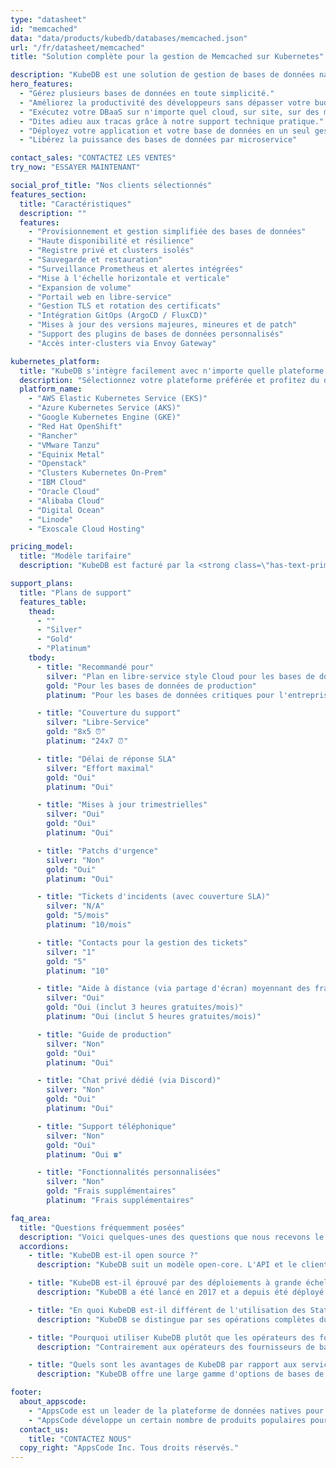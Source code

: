 ```yaml
---
type: "datasheet"
id: "memcached"
data: "data/products/kubedb/databases/memcached.json"
url: "/fr/datasheet/memcached"
title: "Solution complète pour la gestion de Memcached sur Kubernetes"

description: "KubeDB est une solution de gestion de bases de données native Kubernetes qui simplifie et automatise les tâches courantes de gestion des bases de données, telles que la provision, la surveillance, la mise à jour, les patchs, la mise à l'échelle, l'expansion de volume, la sauvegarde, la récupération, la détection de défaillance et la réparation pour diverses bases de données populaires sur tous les clouds privés et publics."
hero_features:
  - "Gérez plusieurs bases de données en toute simplicité."
  - "Améliorez la productivité des développeurs sans dépasser votre budget avec KubeDB."
  - "Exécutez votre DBaaS sur n'importe quel cloud, sur site, sur des machines de développement ou dans CI/CD."
  - "Dites adieu aux tracas grâce à notre support technique pratique."
  - "Déployez votre application et votre base de données en un seul geste."
  - "Libérez la puissance des bases de données par microservice"

contact_sales: "CONTACTEZ LES VENTES"
try_now: "ESSAYER MAINTENANT"

social_prof_title: "Nos clients sélectionnés"
features_section:
  title: "Caractéristiques"
  description: ""
  features:
    - "Provisionnement et gestion simplifiée des bases de données"
    - "Haute disponibilité et résilience"
    - "Registre privé et clusters isolés"
    - "Sauvegarde et restauration"
    - "Surveillance Prometheus et alertes intégrées"
    - "Mise à l'échelle horizontale et verticale"
    - "Expansion de volume"
    - "Portail web en libre-service"
    - "Gestion TLS et rotation des certificats"
    - "Intégration GitOps (ArgoCD / FluxCD)"
    - "Mises à jour des versions majeures, mineures et de patch"
    - "Support des plugins de bases de données personnalisés"
    - "Accès inter-clusters via Envoy Gateway"

kubernetes_platform:
  title: "KubeDB s'intègre facilement avec n'importe quelle plateforme Kubernetes, telles que ;"
  description: "Sélectionnez votre plateforme préférée et profitez du déploiement, de la scalabilité et de la gestion. Rejoignez-nous pour embrasser l'avenir du déploiement d'applications."
  platform_name:
    - "AWS Elastic Kubernetes Service (EKS)"
    - "Azure Kubernetes Service (AKS)"
    - "Google Kubernetes Engine (GKE)"
    - "Red Hat OpenShift"
    - "Rancher"
    - "VMware Tanzu"
    - "Equinix Metal"
    - "Openstack"
    - "Clusters Kubernetes On-Prem"
    - "IBM Cloud"
    - "Oracle Cloud"
    - "Alibaba Cloud"
    - "Digital Ocean"
    - "Linode"
    - "Exoscale Cloud Hosting"

pricing_model:
  title: "Modèle tarifaire"
  description: "KubeDB est facturé par la <strong class=\"has-text-primary\">limite de mémoire définie pour les containers de base de données gérés par KubeDB (et non la mémoire des nœuds de travail Kubernetes).</strong> Par exemple, une base de données PostgreSQL avec 3 réplicas, chacun avec 8 Go de RAM, sera comptée comme 24 Go de mémoire pour la facturation."

support_plans:
  title: "Plans de support"
  features_table:
    thead:
      - ""
      - "Silver"
      - "Gold"
      - "Platinum"
    tbody:
      - title: "Recommandé pour"
        silver: "Plan en libre-service style Cloud pour les bases de données de production"
        gold: "Pour les bases de données de production"
        platinum: "Pour les bases de données critiques pour l'entreprise et/ou la mission"

      - title: "Couverture du support"
        silver: "Libre-Service"
        gold: "8x5 ⏰"
        platinum: "24x7 ⏰"

      - title: "Délai de réponse SLA"
        silver: "Effort maximal"
        gold: "Oui"
        platinum: "Oui"

      - title: "Mises à jour trimestrielles"
        silver: "Oui"
        gold: "Oui"
        platinum: "Oui"

      - title: "Patchs d'urgence"
        silver: "Non"
        gold: "Oui"
        platinum: "Oui"

      - title: "Tickets d'incidents (avec couverture SLA)"
        silver: "N/A"
        gold: "5/mois"
        platinum: "10/mois"

      - title: "Contacts pour la gestion des tickets"
        silver: "1"
        gold: "5"
        platinum: "10"

      - title: "Aide à distance (via partage d'écran) moyennant des frais supplémentaires"
        silver: "Oui"
        gold: "Oui (inclut 3 heures gratuites/mois)"
        platinum: "Oui (inclut 5 heures gratuites/mois)"

      - title: "Guide de production"
        silver: "Non"
        gold: "Oui"
        platinum: "Oui"

      - title: "Chat privé dédié (via Discord)"
        silver: "Non"
        gold: "Oui"
        platinum: "Oui"

      - title: "Support téléphonique"
        silver: "Non"
        gold: "Oui"
        platinum: "Oui ☎"

      - title: "Fonctionnalités personnalisées"
        silver: "Non"
        gold: "Frais supplémentaires"
        platinum: "Frais supplémentaires"

faq_area:
  title: "Questions fréquemment posées"
  description: "Voici quelques-unes des questions que nous recevons le plus souvent. Si vous ne trouvez pas ce que vous cherchez, contactez-nous à tout moment."
  accordions:
    - title: "KubeDB est-il open source ?"
      description: "KubeDB suit un modèle open-core. L'API et le client sont disponibles sous la licence Apache v2 pour l'intégration avec des projets clients."

    - title: "KubeDB est-il éprouvé par des déploiements à grande échelle ?"
      description: "KubeDB a été lancé en 2017 et a depuis été déployé chez de nombreux clients, y compris des déploiements à grande échelle."

    - title: "En quoi KubeDB est-il différent de l'utilisation des StatefulSets ?"
      description: "KubeDB se distingue par ses opérations complètes du jour 2, englobant la surveillance, les alertes, la sauvegarde/la récupération, les mises à jour de versions et les fonctions de mise à l'échelle."

    - title: "Pourquoi utiliser KubeDB plutôt que les opérateurs des fournisseurs de bases de données ?"
      description: "Contrairement aux opérateurs des fournisseurs de bases de données, avec KubeDB, vous pouvez facilement satisfaire tous vos besoins en bases de données sous un seul contrat et avec un minimum d'efforts techniques."

    - title: "Quels sont les avantages de KubeDB par rapport aux services de base de données gérés par des fournisseurs de cloud ?"
      description: "KubeDB offre une large gamme d'options de bases de données, supportant des environnements multi-cloud et sur site, tout en offrant des solutions plus économiques."

footer:
  about_appscode: 
    - "AppsCode est un leader de la plateforme de données natives pour Kubernetes. AppsCode a été fondée en 2016 par Tamal Saha, un ancien ingénieur de Google."
    - "AppsCode développe un certain nombre de produits populaires pour Kubernetes, à savoir KubeDB, Stash, KubeVault, Kubeform, Voyager. AppsCode est basée à Las Vegas, Nevada, USA, avec des bureaux d'ingénierie à Dhaka, Bangladesh."
  contact_us:
    title: "CONTACTEZ NOUS"
  copy_right: "AppsCode Inc. Tous droits réservés."
---
```

